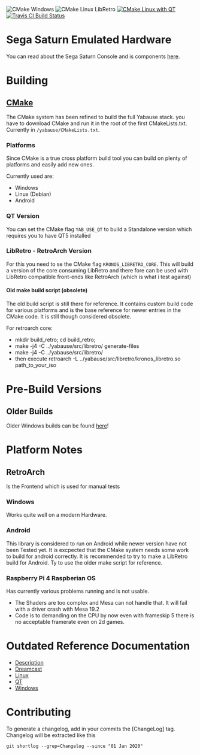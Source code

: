 ![CMake Windows](https://github.com/rob-ack/yabause/actions/workflows/cmake.windows.yml/badge.svg)
![CMake Linux LibRetro](https://github.com/rob-ack/yabause/actions/workflows/cmake.linux.ubuntu.libretro.yml/badge.svg)
[![CMake Linux with QT](https://github.com/rob-ack/yabause/actions/workflows/cmake.linux.ubuntu.qt.yml/badge.svg)](https://github.com/rob-ack/yabause/actions/workflows/cmake.linux.ubuntu.qt.yml)
[![Travis CI Build Status](https://travis-ci.org/FCare/Kronos.svg?branch=extui-align)](https://travis-ci.org/github/FCare/Kronos)

# Sega Saturn Emulated Hardware

You can read about the Sega Saturn Console and is components [here](https://www.copetti.org/writings/consoles/sega-saturn/).

# Building

## [CMake](https://cmake.org/)

The CMake system has been refined to build the full Yabause stack.
you have to download CMake and run it in the root of the first CMakeLists.txt. Currently in `/yabause/CMakeLists.txt`.

### Platforms

Since CMake is a true cross platform build tool you can build on plenty of platforms and easily add new ones.

Currently used are:

- Windows
- Linux (Debian)
- Android

### QT Version

You can set the CMake flag `YAB_USE_QT` to build a Standalone version which requires you to have QT5 installed

### LibRetro - RetroArch Version

For this you need to se the CMake flag `KRONOS_LIBRETRO_CORE`. This will build a version of the core consuming LibRetro and there fore can be used with LibRetro compatible front-ends like RetroArch (which is what i test against)

#### Old make build script (obsolete)

The old build script is still there for reference. It contains custom build code for various platforms and is the base reference for newer entries in the CMake code. It is still though considered obsolete.

For retroarch core:

- mkdir build_retro; cd build_retro;
- make -j4 -C ../yabause/src/libretro/ generate-files
- make -j4 -C ../yabause/src/libretro/
- then execute retroarch -L ../yabause/src/libretro/kronos_libretro.so path_to_your_iso

# Pre-Build Versions

## Older Builds

Older Windows builds can be found [here](http://tradu-france.com/index.php?page=fullstory&id=676)!

# Platform Notes

## RetroArch

Is the Frontend which is used for manual tests

### Windows

Works quite well on a modern Hardware.

### Android

This library is considered to run on Android while newer version have not been Tested yet.
It is excpected that the CMake system needs some work to build for android correctly.
It is recommended to try to make a LibRetro build for Android. Ty to use the older make script for reference.

### Raspberry Pi 4 Raspberian OS

Has currently various problems running and is not usable.

- The Shaders are too complex and Mesa can not handle that. It will fail with a driver crash with Mesa 19.2
- Code is to demanding on the CPU by now even with frameskip 5 there is no acceptable framerate even on 2d games.

# Outdated Reference Documentation

- [Description](/yabause/blob/kronos-cmake_ci/yabause/README.DC)
- [Dreamcast](/yabause/blob/kronos-cmake_ci/yabause/README.DC)
- [Linux](/yabause/blob/kronos-cmake_ci/yabause/README.QT)
- [QT](/yabause/blob/kronos-cmake_ci/yabause/README.QT)
- [Windows](/yabause/blob/kronos-cmake_ci/yabause/README.WIN)

# Contributing

To generate a changelog, add in your commits the [ChangeLog] tag. Changelog will be extracted like this

  `git shortlog --grep=Changelog --since "01 Jan 2020"`
